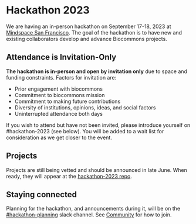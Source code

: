 # Hackathon 2023

We are having an in-person hackathon on September 17-18, 2023 at [Mindspace San Francisco](https://www.google.com/maps/place/Mindspace+San+Francisco/data=!4m2!3m1!19sChIJ1SY5AOOBhYARpyx2-yXz53M). The goal of the hackathon is to have new and existing collaborators develop and advance Biocommons projects.

## Attendance is Invitation-Only

**The hackathon is in-person and open by invitation only** due to space and funding constraints. Factors for invitation are:

- Prior engagement with biocommons
- Commitment to biocommons mission
- Commitment to making future contributions
- Diversity of institutions, opinions, ideas, and social factors
- Uninterrupted attendance both days

If you wish to attend but have not been invited, please introduce yourself on #hackathon-2023 (see
below). You will be added to a wait list for consideration as we get closer to the event.

## Projects

Projects are still being vetted and should be announced in late June.  When ready, they will appear
at the [hackathon-2023 repo](https://github.com/biocommons/hackathon-2023).

## Staying connected

Planning for the hackathon, and announcements during it, will be on the [#hackathon-planning](https://app.slack.com/client/TDL15ES3T/C055VVAR77Y) slack channel.  See [Community](/community/) for how to join.
